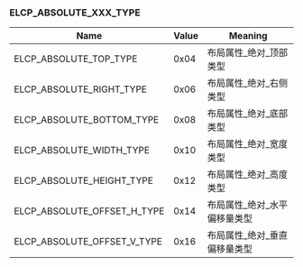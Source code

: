 ### ELCP_ABSOLUTE_XXX_TYPE
| Name                         | Value  | Meaning  |
| --                           | --     | --       |
| ELCP_ABSOLUTE_TOP_TYPE       | 0x04   | 布局属性_绝对_顶部类型  |
| ELCP_ABSOLUTE_RIGHT_TYPE     | 0x06   | 布局属性_绝对_右侧类型  |
| ELCP_ABSOLUTE_BOTTOM_TYPE    | 0x08   | 布局属性_绝对_底部类型  |
| ELCP_ABSOLUTE_WIDTH_TYPE     | 0x10   | 布局属性_绝对_宽度类型  |
| ELCP_ABSOLUTE_HEIGHT_TYPE    | 0x12   | 布局属性_绝对_高度类型  |
| ELCP_ABSOLUTE_OFFSET_H_TYPE  | 0x14   | 布局属性_绝对_水平偏移量类型  |
| ELCP_ABSOLUTE_OFFSET_V_TYPE  | 0x16   | 布局属性_绝对_垂直偏移量类型  |